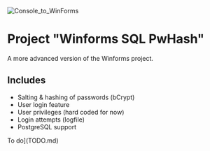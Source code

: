 ![Console_to_WinForms](https://img.shields.io/badge/Console➡️WinForms-Ported-00C853)

# Project "Winforms SQL PwHash"

A more advanced version of the Winforms project.

## Includes

- Salting & hashing of passwords (bCrypt)
- User login feature
- User privileges (hard coded for now)
- Login attempts (logfile)
- PostgreSQL support

To do](TODO.md)
